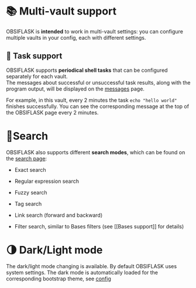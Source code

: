 # 📚 Multi-vault support

OBSIFLASK is **intended** to work in multi-vault settings: you can configure multiple vaults in your config, each with different settings.

## 📝 Task support

OBSIFLASK supports **periodical shell tasks** that can be configured separately for each vault.  
The messages about successful or unsuccessful task results, along with the program output, will be displayed on the [messages](/messages/example) page.


For example, in this vault, every 2 minutes the task `echo "hello world"` finishes successfully. You can see the corresponding message at the top of the OBSIFLASK page every 2 minutes.

# 🔎Search

OBSIFLASK also supports different **search modes**, which can be found on the [search page](/search/example): 
- Exact search
    
- Regular expression search
    
- Fuzzy search
    
- Tag search
    
- Link search (forward and backward)
    
- Filter search, similar to Bases filters (see [[Bases support]] for details)

# 🌗 Dark/Light mode

The dark/light mode changing is available. By default OBSIFLASK uses system settings. The dark mode is automatically loaded for the corresponding bootstrap theme, see [config](https://github.com/bahleg/OBSIFLASK/blob/main/obsiflask/config.py)
